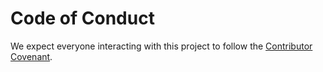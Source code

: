 # Code of Conduct

We expect everyone interacting with this project to follow the [Contributor Covenant](https://www.contributor-covenant.org/version/2/1/code_of_conduct/).
